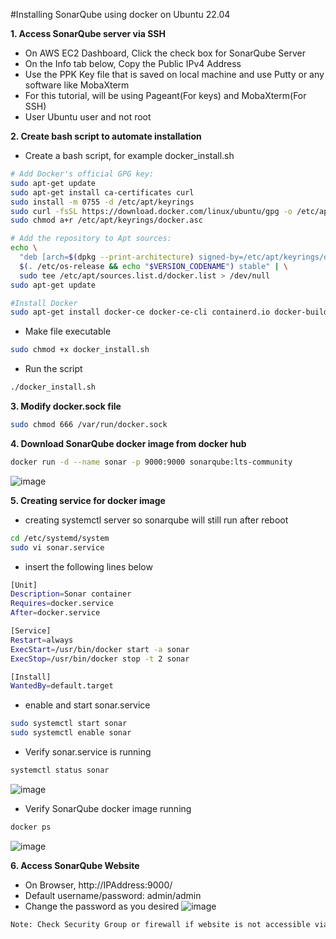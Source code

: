 #Installing SonarQube using docker on Ubuntu 22.04

**1. Access SonarQube server via SSH**
  - On AWS EC2 Dashboard, Click the check box for SonarQube Server
  - On the Info tab below, Copy the Public IPv4 Address
  - Use the PPK Key file that is saved on local machine and use Putty or any software like MobaXterm
  - For this tutorial, will be using Pageant(For keys) and MobaXterm(For SSH)
  - User Ubuntu user and not root

**2. Create bash script to automate installation**
  - Create a bash script, for example docker_install.sh
```bash
# Add Docker's official GPG key:
sudo apt-get update
sudo apt-get install ca-certificates curl
sudo install -m 0755 -d /etc/apt/keyrings
sudo curl -fsSL https://download.docker.com/linux/ubuntu/gpg -o /etc/apt/keyrings/docker.asc
sudo chmod a+r /etc/apt/keyrings/docker.asc

# Add the repository to Apt sources:
echo \
  "deb [arch=$(dpkg --print-architecture) signed-by=/etc/apt/keyrings/docker.asc] https://download.docker.com/linux/ubuntu \
  $(. /etc/os-release && echo "$VERSION_CODENAME") stable" | \
  sudo tee /etc/apt/sources.list.d/docker.list > /dev/null
sudo apt-get update

#Install Docker
sudo apt-get install docker-ce docker-ce-cli containerd.io docker-buildx-plugin docker-compose-plugin
```
  - Make file executable
```bash
sudo chmod +x docker_install.sh
```
  - Run the script
```bash
./docker_install.sh
```
**3. Modify docker.sock file**
```bash
sudo chmod 666 /var/run/docker.sock
```

**4. Download SonarQube docker image from docker hub**
```bash
docker run -d --name sonar -p 9000:9000 sonarqube:lts-community
```
  ![image](https://github.com/JRTugs/DevOps-CI-CD-on-AWS-EC2-instance/assets/29426766/4b6bd298-cbef-4734-9b07-11c75d48250b)

**5. Creating service for docker image**
  - creating systemctl server so sonarqube will still run after reboot
```bash
cd /etc/systemd/system
sudo vi sonar.service
```
  - insert the following lines below
```bash
[Unit]
Description=Sonar container
Requires=docker.service
After=docker.service

[Service]
Restart=always
ExecStart=/usr/bin/docker start -a sonar
ExecStop=/usr/bin/docker stop -t 2 sonar

[Install]
WantedBy=default.target
```
  - enable and start sonar.service
```bash
sudo systemctl start sonar
sudo systemctl enable sonar
```
  - Verify sonar.service is running
```bash
systemctl status sonar
```
  ![image](https://github.com/JRTugs/DevOps-CI-CD-on-AWS-EC2-instance/assets/29426766/6746b01e-27e3-4462-bbe9-a657e6310435)

  - Verify SonarQube docker image running
```bash
docker ps
```
  ![image](https://github.com/JRTugs/DevOps-CI-CD-on-AWS-EC2-instance/assets/29426766/e64e5f83-a815-47a1-ae7b-747c72be929f)

**6. Access SonarQube Website**
  - On Browser, http://IPAddress:9000/
  - Default username/password: admin/admin
  - Change the password as you desired
  ![image](https://github.com/JRTugs/DevOps-CI-CD-on-AWS-EC2-instance/assets/29426766/6ef4ddfb-eb09-45d5-b04d-608d179cbcf2)

```bash
Note: Check Security Group or firewall if website is not accessible via http://IP:PORT. 
```


